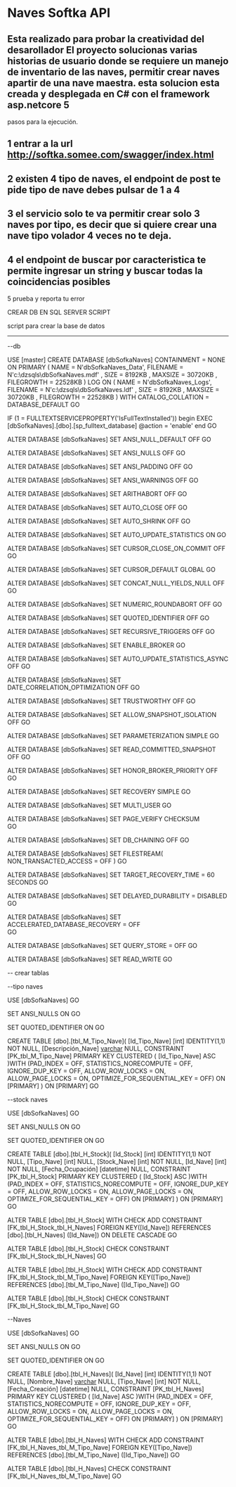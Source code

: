 # Naves Softka API
Esta realizado para probar la creatividad del desarollador
El proyecto solucionas varias historias de usuario donde se requiere un manejo de inventario de las naves, permitir crear naves apartir de una nave maestra.
esta solucion esta creada y desplegada en C# con el framework asp.netcore 5
-----------------------------------------


pasos para la ejecución.

1 entrar a la url http://softka.somee.com/swagger/index.html
-----------------------------------------
2 existen 4 tipo de naves, el endpoint de post te pide tipo de nave debes pulsar de 1 a 4
-----------------------------------------
3 el servicio solo te va permitir crear solo 3 naves por tipo, es decir que si quiere crear una nave tipo volador 4 veces no te deja.
-----------------------------------------
4 el endpoint de buscar por caracteristica te permite ingresar un string y buscar todas la coincidencias posibles
-----------------------------------------
5 prueba y reporta tu error


CREAR DB EN SQL SERVER SCRIPT

script para crear la base de datos

-------------------------------
--db 



USE [master]
CREATE DATABASE [dbSofkaNaves]
 CONTAINMENT = NONE
 ON  PRIMARY 
( NAME = N'dbSofkaNaves_Data', FILENAME = N'c:\dzsqls\dbSofkaNaves.mdf' , SIZE = 8192KB , MAXSIZE = 30720KB , FILEGROWTH = 22528KB )
 LOG ON 
( NAME = N'dbSofkaNaves_Logs', FILENAME = N'c:\dzsqls\dbSofkaNaves.ldf' , SIZE = 8192KB , MAXSIZE = 30720KB , FILEGROWTH = 22528KB )
 WITH CATALOG_COLLATION = DATABASE_DEFAULT
GO

IF (1 = FULLTEXTSERVICEPROPERTY('IsFullTextInstalled'))
begin
EXEC [dbSofkaNaves].[dbo].[sp_fulltext_database] @action = 'enable'
end
GO

ALTER DATABASE [dbSofkaNaves] SET ANSI_NULL_DEFAULT OFF 
GO

ALTER DATABASE [dbSofkaNaves] SET ANSI_NULLS OFF 
GO

ALTER DATABASE [dbSofkaNaves] SET ANSI_PADDING OFF 
GO

ALTER DATABASE [dbSofkaNaves] SET ANSI_WARNINGS OFF 
GO

ALTER DATABASE [dbSofkaNaves] SET ARITHABORT OFF 
GO

ALTER DATABASE [dbSofkaNaves] SET AUTO_CLOSE OFF 
GO

ALTER DATABASE [dbSofkaNaves] SET AUTO_SHRINK OFF 
GO

ALTER DATABASE [dbSofkaNaves] SET AUTO_UPDATE_STATISTICS ON 
GO

ALTER DATABASE [dbSofkaNaves] SET CURSOR_CLOSE_ON_COMMIT OFF 
GO

ALTER DATABASE [dbSofkaNaves] SET CURSOR_DEFAULT  GLOBAL 
GO

ALTER DATABASE [dbSofkaNaves] SET CONCAT_NULL_YIELDS_NULL OFF 
GO

ALTER DATABASE [dbSofkaNaves] SET NUMERIC_ROUNDABORT OFF 
GO

ALTER DATABASE [dbSofkaNaves] SET QUOTED_IDENTIFIER OFF 
GO

ALTER DATABASE [dbSofkaNaves] SET RECURSIVE_TRIGGERS OFF 
GO

ALTER DATABASE [dbSofkaNaves] SET  ENABLE_BROKER 
GO

ALTER DATABASE [dbSofkaNaves] SET AUTO_UPDATE_STATISTICS_ASYNC OFF 
GO

ALTER DATABASE [dbSofkaNaves] SET DATE_CORRELATION_OPTIMIZATION OFF 
GO

ALTER DATABASE [dbSofkaNaves] SET TRUSTWORTHY OFF 
GO

ALTER DATABASE [dbSofkaNaves] SET ALLOW_SNAPSHOT_ISOLATION OFF 
GO

ALTER DATABASE [dbSofkaNaves] SET PARAMETERIZATION SIMPLE 
GO

ALTER DATABASE [dbSofkaNaves] SET READ_COMMITTED_SNAPSHOT OFF 
GO

ALTER DATABASE [dbSofkaNaves] SET HONOR_BROKER_PRIORITY OFF 
GO

ALTER DATABASE [dbSofkaNaves] SET RECOVERY SIMPLE 
GO

ALTER DATABASE [dbSofkaNaves] SET  MULTI_USER 
GO

ALTER DATABASE [dbSofkaNaves] SET PAGE_VERIFY CHECKSUM  
GO

ALTER DATABASE [dbSofkaNaves] SET DB_CHAINING OFF 
GO

ALTER DATABASE [dbSofkaNaves] SET FILESTREAM( NON_TRANSACTED_ACCESS = OFF ) 
GO

ALTER DATABASE [dbSofkaNaves] SET TARGET_RECOVERY_TIME = 60 SECONDS 
GO

ALTER DATABASE [dbSofkaNaves] SET DELAYED_DURABILITY = DISABLED 
GO

ALTER DATABASE [dbSofkaNaves] SET ACCELERATED_DATABASE_RECOVERY = OFF  
GO

ALTER DATABASE [dbSofkaNaves] SET QUERY_STORE = OFF
GO

ALTER DATABASE [dbSofkaNaves] SET  READ_WRITE 
GO




-- crear tablas




--tipo naves



USE [dbSofkaNaves]
GO


SET ANSI_NULLS ON
GO

SET QUOTED_IDENTIFIER ON
GO

CREATE TABLE [dbo].[tbl_M_Tipo_Nave](
	[Id_Tipo_Nave] [int] IDENTITY(1,1) NOT NULL,
	[Descripción_Nave] [varchar](500) NULL,
 CONSTRAINT [PK_tbl_M_Tipo_Nave] PRIMARY KEY CLUSTERED 
(
	[Id_Tipo_Nave] ASC
)WITH (PAD_INDEX = OFF, STATISTICS_NORECOMPUTE = OFF, IGNORE_DUP_KEY = OFF, ALLOW_ROW_LOCKS = ON, ALLOW_PAGE_LOCKS = ON, OPTIMIZE_FOR_SEQUENTIAL_KEY = OFF) ON [PRIMARY]
) ON [PRIMARY]
GO





--stock naves



USE [dbSofkaNaves]
GO


SET ANSI_NULLS ON
GO

SET QUOTED_IDENTIFIER ON
GO

CREATE TABLE [dbo].[tbl_H_Stock](
	[Id_Stock] [int] IDENTITY(1,1) NOT NULL,
	[Tipo_Nave] [int] NULL,
	[Stock_Nave] [int] NOT NULL,
	[Id_Nave] [int] NOT NULL,
	[Fecha_Ocupación] [datetime] NULL,
 CONSTRAINT [PK_tbl_H_Stock] PRIMARY KEY CLUSTERED 
(
	[Id_Stock] ASC
)WITH (PAD_INDEX = OFF, STATISTICS_NORECOMPUTE = OFF, IGNORE_DUP_KEY = OFF, ALLOW_ROW_LOCKS = ON, ALLOW_PAGE_LOCKS = ON, OPTIMIZE_FOR_SEQUENTIAL_KEY = OFF) ON [PRIMARY]
) ON [PRIMARY]
GO

ALTER TABLE [dbo].[tbl_H_Stock]  WITH CHECK ADD  CONSTRAINT [FK_tbl_H_Stock_tbl_H_Naves] FOREIGN KEY([Id_Nave])
REFERENCES [dbo].[tbl_H_Naves] ([Id_Nave])
ON DELETE CASCADE
GO

ALTER TABLE [dbo].[tbl_H_Stock] CHECK CONSTRAINT [FK_tbl_H_Stock_tbl_H_Naves]
GO

ALTER TABLE [dbo].[tbl_H_Stock]  WITH CHECK ADD  CONSTRAINT [FK_tbl_H_Stock_tbl_M_Tipo_Nave] FOREIGN KEY([Tipo_Nave])
REFERENCES [dbo].[tbl_M_Tipo_Nave] ([Id_Tipo_Nave])
GO

ALTER TABLE [dbo].[tbl_H_Stock] CHECK CONSTRAINT [FK_tbl_H_Stock_tbl_M_Tipo_Nave]
GO





--Naves





USE [dbSofkaNaves]
GO


SET ANSI_NULLS ON
GO

SET QUOTED_IDENTIFIER ON
GO

CREATE TABLE [dbo].[tbl_H_Naves](
	[Id_Nave] [int] IDENTITY(1,1) NOT NULL,
	[Nombre_Nave] [varchar](500) NULL,
	[Tipo_Nave] [int] NOT NULL,
	[Fecha_Creación] [datetime] NULL,
 CONSTRAINT [PK_tbl_H_Naves] PRIMARY KEY CLUSTERED 
(
	[Id_Nave] ASC
)WITH (PAD_INDEX = OFF, STATISTICS_NORECOMPUTE = OFF, IGNORE_DUP_KEY = OFF, ALLOW_ROW_LOCKS = ON, ALLOW_PAGE_LOCKS = ON, OPTIMIZE_FOR_SEQUENTIAL_KEY = OFF) ON [PRIMARY]
) ON [PRIMARY]
GO

ALTER TABLE [dbo].[tbl_H_Naves]  WITH CHECK ADD  CONSTRAINT [FK_tbl_H_Naves_tbl_M_Tipo_Nave] FOREIGN KEY([Tipo_Nave])
REFERENCES [dbo].[tbl_M_Tipo_Nave] ([Id_Tipo_Nave])
GO

ALTER TABLE [dbo].[tbl_H_Naves] CHECK CONSTRAINT [FK_tbl_H_Naves_tbl_M_Tipo_Nave]
GO


















